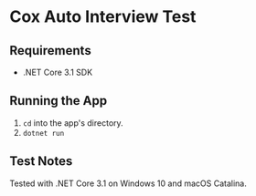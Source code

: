 # Cox Auto Interview Test

## Requirements
- .NET Core 3.1 SDK

## Running the App
1. `cd` into the app's directory.
1. `dotnet run`

## Test Notes
Tested with .NET Core 3.1 on Windows 10 and macOS Catalina.
